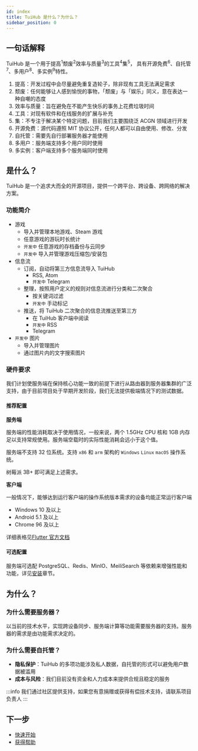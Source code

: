 ```yaml
---
id: index
title: TuiHub 是什么？为什么？
sidebar_position: 0
---
```


## 一句话解释

TuiHub 是一个用于提高<sup>1</sup>颓废<sup>2</sup>效率与质量<sup>3</sup>的工具<sup>4</sup>集<sup>5</sup>，
具有开源免费<sup>6</sup>、自托管<sup>7</sup>、多用户<sup>8</sup>、多实例<sup>9</sup>特性。

1. 提高：开发过程中会尽量避免重复造轮子，除非现有工具无法满足需求
2. 颓废：任何能够让人感到愉悦的事物，「颓废」与「娱乐」同义，意在表达一种自嘲的态度
3. 效率与质量：旨在避免在不能产生快乐的事务上花费垃圾时间
4. 工具：对现有软件和在线服务的扩展与补充
5. 集：不专注于解决某个特定问题，目前我们主要围绕泛 ACGN 领域进行开发
6. 开源免费：源代码遵照 MIT 协议公开，任何人都可以自由使用、修改、分发
7. 自托管：需要先自行部署服务器才能使用
8. 多用户：服务端支持多个用户同时使用
9. 多实例：客户端支持多个服务端同时使用

## 是什么？

TuiHub 是一个追求大而全的开源项目，提供一个跨平台、跨设备、跨网络的解决方案。

### 功能简介

- 游戏
  - 导入并管理本地游戏、Steam 游戏
  - 任意游戏的游玩时长统计
  - `开发中` 任意游戏的存档备份与云同步
  - `开发中` 导入并管理游戏压缩包/安装包
- 信息流
  - 订阅，自动将第三方信息流导入 TuiHub
    - RSS, Atom
    - `开发中` Telegram
  - 整理，按照用户定义的规则对信息流进行分类和二次聚合
    - 按关键词过滤
    - `开发中` 手动标记
  - 推送，将 TuiHub 二次聚合的信息流推送至第三方
    - 在 TuiHub 客户端中阅读
    - `开发中` RSS
    - Telegram
- `开发中` 图片
  - 导入并管理图片
  - 通过图片内的文字搜索图片

### 硬件要求

我们计划使服务端在保持核心功能一致的前提下进行从路由器到服务器集群的广泛支持，由于目前项目处于早期开发阶段，我们无法提供极端情况下的测试数据。

#### 推荐配置

**服务端**

服务端的性能消耗取决于使用情况，一般来说，两个 1.5GHz CPU 核和 1GB 内存足以支持常规使用。服务端空载时的实际性能消耗会远小于这个值。

服务端不支持 32 位系统。支持 `x86` 和 `arm` 架构的 `Windows` `Linux` `macOS` 操作系统。

树莓派 3B+ 即可满足上述需求。

**客户端**

一般情况下，能够达到运行客户端的操作系统版本需求的设备均能正常运行客户端

- Windows 10 及以上
- Android 5.1 及以上
- Chrome 96 及以上

详细表格见[Flutter 官方文档](https://docs.flutter.dev/reference/supported-platforms)

#### 可选配置

服务端可选配 PostgreSQL、Redis、MinIO、MeiliSearch 等依赖来增强性能和功能，详见[安装](./installation)章节。

## 为什么？

### 为什么需要服务器？

以当前的技术水平，实现跨设备同步、服务端计算等功能需要服务器的支持。服务器的需求是由功能需求决定的。

### 为什么需要自托管？

- **隐私保护**：TuiHub 的多项功能涉及私人数据，自托管的形式可以避免用户数据被滥用
- **成本与风险**：我们目前没有资金和人力成本来提供合规且稳定的服务

:::info
我们通过社区提供支持，如果您有意捐赠或获得有偿技术支持，请联系项目负责人
:::

## 下一步

- [快速开始](./getstart/quickstart)
- [获得帮助](./help/support)
